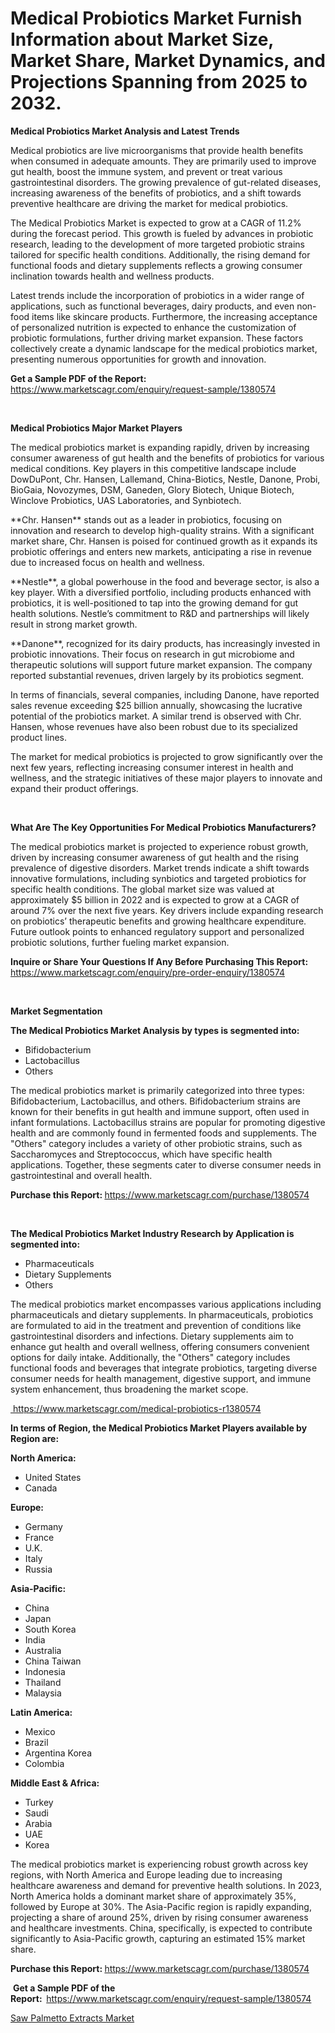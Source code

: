 <p><h1>Medical Probiotics Market Furnish Information about Market Size, Market Share, Market Dynamics, and Projections Spanning from 2025 to 2032.</h1></p><p><strong>Medical Probiotics Market Analysis and Latest Trends</strong></p>
<p><p>Medical probiotics are live microorganisms that provide health benefits when consumed in adequate amounts. They are primarily used to improve gut health, boost the immune system, and prevent or treat various gastrointestinal disorders. The growing prevalence of gut-related diseases, increasing awareness of the benefits of probiotics, and a shift towards preventive healthcare are driving the market for medical probiotics. </p><p>The Medical Probiotics Market is expected to grow at a CAGR of 11.2% during the forecast period. This growth is fueled by advances in probiotic research, leading to the development of more targeted probiotic strains tailored for specific health conditions. Additionally, the rising demand for functional foods and dietary supplements reflects a growing consumer inclination towards health and wellness products.</p><p>Latest trends include the incorporation of probiotics in a wider range of applications, such as functional beverages, dairy products, and even non-food items like skincare products. Furthermore, the increasing acceptance of personalized nutrition is expected to enhance the customization of probiotic formulations, further driving market expansion. These factors collectively create a dynamic landscape for the medical probiotics market, presenting numerous opportunities for growth and innovation.</p></p>
<p><strong>Get a Sample PDF of the Report:&nbsp;</strong> <a href="https://www.marketscagr.com/enquiry/request-sample/1380574?utm_campaign=2942&utm_medium=2&utm_source=Github&utm_content=ia&utm_term=08032025&utm_id=medical-probiotics">https://www.marketscagr.com/enquiry/request-sample/1380574</a></p>
<p>&nbsp;</p>
<p><strong>Medical Probiotics Major Market Players</strong></p>
<p><p>The medical probiotics market is expanding rapidly, driven by increasing consumer awareness of gut health and the benefits of probiotics for various medical conditions. Key players in this competitive landscape include DowDuPont, Chr. Hansen, Lallemand, China-Biotics, Nestle, Danone, Probi, BioGaia, Novozymes, DSM, Ganeden, Glory Biotech, Unique Biotech, Winclove Probiotics, UAS Laboratories, and Synbiotech.</p><p>**Chr. Hansen** stands out as a leader in probiotics, focusing on innovation and research to develop high-quality strains. With a significant market share, Chr. Hansen is poised for continued growth as it expands its probiotic offerings and enters new markets, anticipating a rise in revenue due to increased focus on health and wellness.</p><p>**Nestle**, a global powerhouse in the food and beverage sector, is also a key player. With a diversified portfolio, including products enhanced with probiotics, it is well-positioned to tap into the growing demand for gut health solutions. Nestle’s commitment to R&D and partnerships will likely result in strong market growth.</p><p>**Danone**, recognized for its dairy products, has increasingly invested in probiotic innovations. Their focus on research in gut microbiome and therapeutic solutions will support future market expansion. The company reported substantial revenues, driven largely by its probiotics segment.</p><p>In terms of financials, several companies, including Danone, have reported sales revenue exceeding $25 billion annually, showcasing the lucrative potential of the probiotics market. A similar trend is observed with Chr. Hansen, whose revenues have also been robust due to its specialized product lines.</p><p>The market for medical probiotics is projected to grow significantly over the next few years, reflecting increasing consumer interest in health and wellness, and the strategic initiatives of these major players to innovate and expand their product offerings.</p></p>
<p>&nbsp;</p>
<p><strong>What Are The Key Opportunities For Medical Probiotics Manufacturers?</strong></p>
<p><p>The medical probiotics market is projected to experience robust growth, driven by increasing consumer awareness of gut health and the rising prevalence of digestive disorders. Market trends indicate a shift towards innovative formulations, including synbiotics and targeted probiotics for specific health conditions. The global market size was valued at approximately $5 billion in 2022 and is expected to grow at a CAGR of around 7% over the next five years. Key drivers include expanding research on probiotics’ therapeutic benefits and growing healthcare expenditure. Future outlook points to enhanced regulatory support and personalized probiotic solutions, further fueling market expansion.</p></p>
<p><strong>Inquire or Share Your Questions If Any Before Purchasing This Report:</strong> <a href="https://www.marketscagr.com/enquiry/pre-order-enquiry/1380574?utm_campaign=2942&utm_medium=2&utm_source=Github&utm_content=ia&utm_term=08032025&utm_id=medical-probiotics">https://www.marketscagr.com/enquiry/pre-order-enquiry/1380574</a></p>
<p>&nbsp;</p>
<p><strong>Market Segmentation</strong></p>
<p><strong>The Medical Probiotics Market Analysis by types is segmented into:</strong></p>
<p><ul><li>Bifidobacterium</li><li>Lactobacillus</li><li>Others</li></ul></p>
<p><p>The medical probiotics market is primarily categorized into three types: Bifidobacterium, Lactobacillus, and others. Bifidobacterium strains are known for their benefits in gut health and immune support, often used in infant formulations. Lactobacillus strains are popular for promoting digestive health and are commonly found in fermented foods and supplements. The "Others" category includes a variety of other probiotic strains, such as Saccharomyces and Streptococcus, which have specific health applications. Together, these segments cater to diverse consumer needs in gastrointestinal and overall health.</p></p>
<p><strong>Purchase this Report:&nbsp;</strong><a href="https://www.marketscagr.com/purchase/1380574?utm_campaign=2942&utm_medium=2&utm_source=Github&utm_content=ia&utm_term=08032025&utm_id=medical-probiotics">https://www.marketscagr.com/purchase/1380574</a></p>
<p>&nbsp;</p>
<p><strong>The Medical Probiotics Market Industry Research by Application is segmented into:</strong></p>
<p><ul><li>Pharmaceuticals</li><li>Dietary Supplements</li><li>Others</li></ul></p>
<p><p>The medical probiotics market encompasses various applications including pharmaceuticals and dietary supplements. In pharmaceuticals, probiotics are formulated to aid in the treatment and prevention of conditions like gastrointestinal disorders and infections. Dietary supplements aim to enhance gut health and overall wellness, offering consumers convenient options for daily intake. Additionally, the "Others" category includes functional foods and beverages that integrate probiotics, targeting diverse consumer needs for health management, digestive support, and immune system enhancement, thus broadening the market scope.</p></p>
<p><a href="https://www.marketscagr.com/medical-probiotics-r1380574?utm_campaign=2942&utm_medium=2&utm_source=Github&utm_content=ia&utm_term=08032025&utm_id=medical-probiotics">&nbsp;https://www.marketscagr.com/medical-probiotics-r1380574</a></p>
<p><strong>In terms of Region, the Medical Probiotics Market Players available by Region are:</strong></p>
<p>
    <p> <strong> North America: </strong>
        <ul>
            <li>United States</li>
            <li>Canada</li>
        </ul>
        </p> 
    <p> <strong> Europe: </strong>
        <ul>
            <li>Germany</li>
            <li>France</li>
            <li>U.K.</li>
            <li>Italy</li>
            <li>Russia</li>
        </ul>
        </p> 
    <p> <strong> Asia-Pacific: </strong>
        <ul>
            <li>China</li>
            <li>Japan</li>
            <li>South Korea</li>
            <li>India</li>
            <li>Australia</li>
            <li>China Taiwan</li>
            <li>Indonesia</li>
            <li>Thailand</li>
            <li>Malaysia</li>
        </ul>
        </p> 
    <p> <strong> Latin America: </strong>
        <ul>
            <li>Mexico</li>
            <li>Brazil</li>
            <li>Argentina Korea</li>
            <li>Colombia</li>
        </ul>
        </p> 
    <p> <strong> Middle East & Africa: </strong>
        <ul>
            <li>Turkey</li>
            <li>Saudi</li>
            <li>Arabia</li>
            <li>UAE</li>
            <li>Korea</li>
        </ul>
    </p>
    </p>
<p><p>The medical probiotics market is experiencing robust growth across key regions, with North America and Europe leading due to increasing healthcare awareness and demand for preventive health solutions. In 2023, North America holds a dominant market share of approximately 35%, followed by Europe at 30%. The Asia-Pacific region is rapidly expanding, projecting a share of around 25%, driven by rising consumer awareness and healthcare investments. China, specifically, is expected to contribute significantly to Asia-Pacific growth, capturing an estimated 15% market share.</p></p>
<p><strong>Purchase this Report: </strong><a href="https://www.marketscagr.com/purchase/1380574?utm_campaign=2942&utm_medium=2&utm_source=Github&utm_content=ia&utm_term=08032025&utm_id=medical-probiotics">https://www.marketscagr.com/purchase/1380574</a></p>
<p>&nbsp;<strong>Get a Sample PDF of the Report:&nbsp;&nbsp;</strong><a href="https://www.marketscagr.com/enquiry/request-sample/1380574?utm_campaign=2942&utm_medium=2&utm_source=Github&utm_content=ia&utm_term=08032025&utm_id=medical-probiotics">https://www.marketscagr.com/enquiry/request-sample/1380574</a></p>
<p><strong></strong></p>
<p><p><a href="https://github.com/chkrselia/Market-Research-Report-List-1/blob/main/saw-palmetto-extracts-market.md?utm_campaign=2942&utm_medium=2&utm_source=Github&utm_content=ia&utm_term=08032025&utm_id=medical-probiotics">Saw Palmetto Extracts Market</a></p></p>